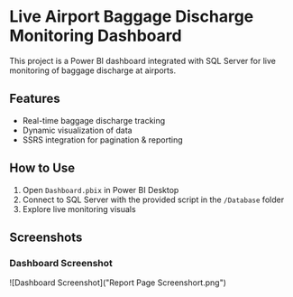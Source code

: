 # Live Airport Baggage Discharge Monitoring Dashboard 
This project is a Power BI dashboard integrated with SQL Server for live monitoring of baggage discharge at airports.

## Features  
- Real-time baggage discharge tracking  
- Dynamic visualization of data  
- SSRS integration for pagination & reporting  

## How to Use  
1. Open `Dashboard.pbix` in Power BI Desktop  
2. Connect to SQL Server with the provided script in the `/Database` folder  
3. Explore live monitoring visuals  

## Screenshots  
### Dashboard Screenshot  
![Dashboard Screenshot]("Report Page Screenshort.png")  
